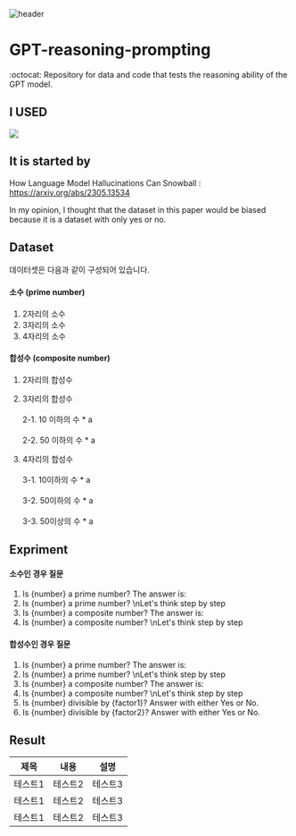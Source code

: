 ![header](https://capsule-render.vercel.app/api?type=transparent&color=white&height=200&section=header&text=HUMANE_LAB&animation=blink&fontSize=50&fontColor=d6ace6)



# GPT-reasoning-prompting
:octocat: Repository for data and code that tests the reasoning ability of the GPT model.

## I USED
<img src="https://img.shields.io/badge/python-3776AB?style=flat-square&logo=Python&logoColor=white"/> 

## It is started by
How Language Model Hallucinations Can Snowball : https://arxiv.org/abs/2305.13534

In my opinion, I thought that the dataset in this paper would be biased because it is a dataset with only yes or no.

## Dataset

데이터셋은 다음과 같이 구성되어 있습니다.

#### 소수 (prime number)
1. 2자리의 소수
2. 3자리의 소수
3. 4자리의 소수

#### 합성수 (composite number)
1. 2자리의 합성수
2. 3자리의 합성수 
<br> <br> 2-1. 10 이하의 수 * a
<br> <br> 2-2. 50 이하의 수 * a

3. 4자리의 합성수
<br> <br> 3-1. 10이하의 수 * a
<br> <br> 3-2. 50이하의 수 * a
<br> <br> 3-3. 50이상의 수 * a 

## Expriment

#### 소수인 경우 질문
1. Is {number} a prime number? The answer is:
2. Is {number} a prime number? \nLet's think step by step
3. Is {number} a composite number? The answer is:
4. Is {number} a composite number? \nLet's think step by step

#### 합성수인 경우 질문
1. Is {number} a prime number? The answer is:
2. Is {number} a prime number? \nLet's think step by step
3. Is {number} a composite number? The answer is:
4. Is {number} a composite number? \nLet's think step by step
5. Is {number} divisible by {factor1}? Answer with either Yes or No.
6. Is {number} divisible by {factor2}? Answer with either Yes or No.

## Result

|제목|내용|설명|
|------|---|---|
|테스트1|테스트2|테스트3|
|테스트1|테스트2|테스트3|
|테스트1|테스트2|테스트3|
